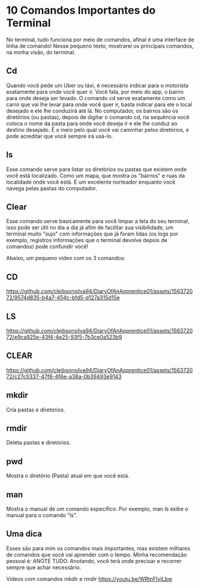 # 10 Comandos Importantes do Terminal 
No terminal, tudo funciona por meio de comandos, afinal é uma interface de linha de comando! Nesse pequeno texto, mostrarei os principais comandos, na minha visão, do terminal.

## Cd
Quando você pede um Uber ou táxi, é necessário indicar para o motorista exatamente para onde você quer ir. 
Você fala, por meio do app, o bairro para onde deseja ser levado. O comando cd serve exatamente como um carro 
que vai lhe levar para onde você quer ir, basta indicar para ele o local desejado e ele lhe conduzirá até lá. 
No computador, os bairros são os diretórios (ou pastas), depois de digitar o comando cd, na sequência você coloca 
o nome da pasta para onde você deseja ir e ele lhe conduz ao destino desejado. É o meio pelo qual você vai caminhar 
pelos diretórios, e pode acreditar que você sempre irá usá-lo.

## ls
Esse comando serve para listar os diretórios ou pastas que existem onde você está localizado. Como um mapa, que mostra os 
"bairros" e ruas da localidade onde você está. É um excelente norteador enquanto você navega pelas pastas do computador.

## Clear
Esse comando serve basicamente para você limpar a tela do seu terminal, isso pode ser útil no dia a dia já afim de facilitar 
sua visibilidade, um terminal muito "sujo" com informações que já foram lidas (os logs por exemplo, registros informações que 
o terminal devolve depois de comandos) pode confundir você!

Abaixo, um pequeno vídeo com os 3 comandos:

## CD

https://github.com/cleibsonsilva94/DiaryOfAnApprentice01/assets/156372072/9574d835-b4a7-454c-bfd5-d127a315d15e

## LS

https://github.com/cleibsonsilva94/DiaryOfAnApprentice01/assets/156372072/e9ca925e-43f4-4e25-93f5-7b3ce0a523b9

## CLEAR

https://github.com/cleibsonsilva94/DiaryOfAnApprentice01/assets/156372072/c27c5337-47f8-4f6e-a38a-0b39493e9143

## mkdir
Cria pastas e diretórios.

## rmdir
Deleta pastas e diretórios.

## pwd

Mostra o diretório (Pasta) atual em que você está.

## man
Mostra o manual de um comando específico. Por exemplo, man ls exibe o manual para o comando "ls".

## Uma dica

Esses são para mim os comandos mais importantes, mas existem milhares de comandos que você vai aprender com o tempo. Minha recomendação pessoal é: ANOTE TUDO. Anotando, você terá onde precisar e recorrer sempre que achar necessário.

Vídeos com comandos mkdir e rmdir
https://youtu.be/WRtnFIyILbw
